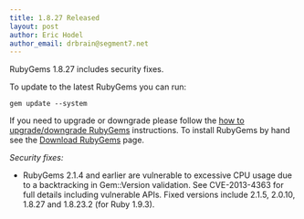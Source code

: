 ```yaml
---
title: 1.8.27 Released
layout: post
author: Eric Hodel
author_email: drbrain@segment7.net
---
```


RubyGems 1.8.27 includes security fixes.

To update to the latest RubyGems you can run:

    gem update --system

If you need to upgrade or downgrade please follow the [how to upgrade/downgrade
RubyGems][upgrading] instructions.  To install RubyGems by hand see the
[Download RubyGems][download] page.

_Security fixes:_

* RubyGems 2.1.4 and earlier are vulnerable to excessive CPU usage due to a backtracking in Gem::Version validation.  See CVE-2013-4363 for full details including vulnerable APIs.  Fixed versions include 2.1.5, 2.0.10, 1.8.27 and 1.8.23.2 (for Ruby 1.9.3).

[download]: https://rubygems.org/pages/download
[upgrading]: http://rubygems.rubyforge.org/rubygems-update/UPGRADING_rdoc.html


